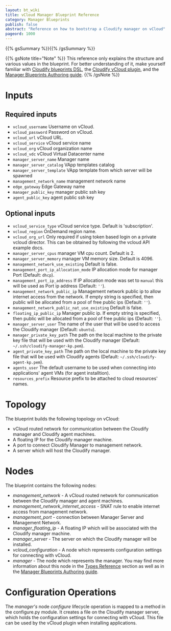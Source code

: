 ```yaml
---
layout: bt_wiki
title: vCloud Manager Blueprint Reference
category: Manager Blueprints
publish: false
abstract: "Reference on how to bootstrap a Cloudify manager on vCloud"
pageord: 1000
---
```


{{% gsSummary %}}{{% /gsSummary %}}


{{% gsNote title="Note" %}}
This reference only explains the structure and various values in the blueprint. For better understanding of it, make yourself familiar with [Cloudify blueprints DSL](dsl-spec-general.html), the [Cloudify vCloud plugin](plugin-vcloud.html), and the [Manager Blueprints Authoring guide](getting-started-write-blueprint.html).
{{% /gsNote %}}

# Inputs

## Required inputs

* `vcloud_username` Username on vCloud.
* `vcloud_password` Password on vCloud.
* `vcloud_url` vCloud URL.
* `vcloud_service` vCloud service name
* `vcloud_org` vCloud organization name
* `vcloud_vdc` vCloud Virtual Datacenter name
* `manager_server_name` Manager name
* `manager_server_catalog` VApp templates catalog
* `manager_server_template` VApp template from which server will be spawned
* `management_network_name` management network name
* `edge_gateway` Edge Gateway name
* `manager_public_key` manager public ssh key
* `agent_public_key` agent public ssh key

## Optional inputs
* `vcloud_service_type` vCloud service type. Default is 'subscription'.
* `vcloud_region` OnDemand region name.
* `vcloud_org_url` Only required if using token based login on a private vcloud director. This can be obtained by following the vcloud API example docs.
* `manager_server_cpus` manager VM cpu count. Default is 2.
* `manager_server_memory` manager VM memory size. Default is 4096.
* `management_network_use_existing` Default is false.
* `management_port_ip_allocation_mode` IP allocation mode for manager Port (Default: `dhcp`).
* `management_port_ip_address` If IP allocation mode was set to `manual` this will be used as Port ip address (Default: `''`).
* `management_network_public_ip` Management network public ip to allow internet access from the network. If empty string is specified, then public will be allocated from a pool of free public ips (Default: `''`).
* `management_network_public_nat_use_existing` Default is false.
* `floating_ip_public_ip` Manager public ip. If empty string is specified, then public will be allocated from a pool of free public ips (Default: `''`).
* `manager_server_user` The name of the user that will be used to access the Cloudify manager (Default: `ubuntu`).
* `manager_private_key_path` The path on the local machine to the private key file that will be used with the Cloudify manager (Default: `~/.ssh/cloudify-manager-kp.pem`).
* `agent_private_key_path` The path on the local machine to the private key file that will be used with Cloudify agents (Default: `~/.ssh/cloudify-agent-kp.pem`).
* `agents_user` The default username to be used when connecting into applications' agent VMs (for agent installtion).
* `resources_prefix` Resource prefix to be attached to cloud resources' names.


# Topology

The blueprint builds the following topology on vCloud:

  - vCloud routed network for communication between the Cloudify manager and Cloudify agent machines.
  - A floating IP for the Cloudify manager machine.
  - A port to connect Cloudify Manager to management network.
  - A server which will host the Cloudify manager.


# Nodes

The blueprint contains the following nodes:

  - *management_network* - A vCloud routed network for communication between the Cloudify manager and agent machines.
  - *management_network_internet_access* - SNAT rule to enable internet access from management network.
  - *management_port* - connection between Manager Server and Management Network.
  - *manager_floating_ip* - A floating IP which will be associated with the Cloudify manager machine.
  - *manager_server* - The server on which the Cloudify manager will be installed.
  - *vcloud_configuration* - A node which represents configuration settings for connecting with vCloud.
  - *manager* - The node which represents the manager. You may find more information about this node in the [Types Reference](#reference-types.html#cloudifymanager-type) section as well as in the [Manager Blueprints Authoring guide](getting-started-write-blueprint.html).


# Configuration Operations

The *manager's* node *configure* lifecycle operation is mapped to a method in the configure.py module. It creates a file on the Cloudify manager server, which holds the configuration settings for connecting with vCloud. This file can be used by the vCloud plugin when installing applications.